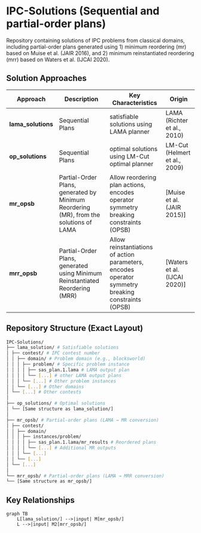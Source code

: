 # IPC-Solutions (Sequential and partial-order plans)

Repository containing solutions of IPC problems from classical domains, including partial-order plans generated using 1) minimum reordering (mr) based on Muise et al. (JAIR 2016), and 2) minimum reinstantiated reordering (mrr) based on Waters et al. (IJCAI 2020).
## Solution Approaches

| Approach | Description | Key Characteristics | Origin |
|----------|------------|---------------------|--------|
| **lama_solutions** |  Sequential Plans | satisfiable solutions using LAMA planner | LAMA (Richter et al., 2010)
| **op_solutions** | Sequential Plans | optimal solutions using LM-Cut optimal planner | LM-Cut (Helmert et al., 2009)
| **mr_opsb** | Partial-Order Plans, generated by Minimum Reordering (MR), from the solutions of LAMA | Allow reordering plan actions, encodes operator symmetry breaking constraints (OPSB) | [Muise et al. (JAIR 2015)] 
| **mrr_opsb** |  Partial-Order Plans, generated using Minimum Reinstantiated Reordering (MRR) | Allow reinstantiations of action parameters, encodes operator symmetry breaking constraints (OPSB) | [Waters et al. (IJCAI 2020)] 

## Repository Structure (Exact Layout)
```bash
IPC-Solutions/
├── lama_solution/ # Satisfiable solutions
│ ├── contest/ # IPC contest number
│ │ ├── domain/ # Problem domain (e.g., blocksworld)
│ │ │ ├── problem/ # Specific problem instance
│ │ │ │ ├── sas_plan.1.lama # LAMA output plan
│ │ │ │ └── [...] # other LAMA output plans
│ │ │ └── [...] # Other problem instances
│ │ └── [...] # Other domains
│ └── [...] # Other contests
│
├── op_solutions/ # Optimal solutions
│ └── [Same structure as lama_solution/]
│
├── mr_opsb/ # Partial-order plans (LAMA → MR conversion)
│ ├── contest/
│ │ ├── domain/
│ │ │ ├── instances/problem/
│ │ │ │ ├── sas_plan.1.lama/mr_results # Reordered plans
│ │ │ │ └── [...] # Additional MR outputs
│ │ │ └── [...]
│ │ └── [...]
│ └── [...]
│
└── mrr_opsb/ # Partial-order plans (LAMA → MRR conversion)
└── [Same structure as mr_opsb/]
```
## Key Relationships

```mermaid
graph TB
    L[lama_solution/] -->|input| M[mr_opsb/]
    L -->|input| M2[mrr_opsb/]
